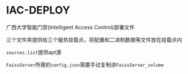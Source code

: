 # IAC-DEPLOY

广西大学智能门禁(Intelligent Access Control)部署文件

三个文件夹提供给三个服务挂载点，将配置和二进制数据等文件放在挂载点内

```sources.list```提供apt源

```FaissServer```所需的```config.json```需要手动复制进```FaissServer_volume```